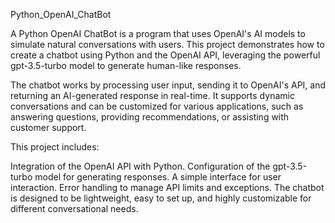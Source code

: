 
Python_OpenAI_ChatBot


A Python OpenAI ChatBot is a program that uses OpenAI's AI models to simulate natural conversations with users. This project demonstrates how to create a chatbot using Python and the OpenAI API, leveraging the powerful gpt-3.5-turbo model to generate human-like responses.

The chatbot works by processing user input, sending it to OpenAI's API, and returning an AI-generated response in real-time. It supports dynamic conversations and can be customized for various applications, such as answering questions, providing recommendations, or assisting with customer support.

This project includes:

Integration of the OpenAI API with Python.
Configuration of the gpt-3.5-turbo model for generating responses.
A simple interface for user interaction.
Error handling to manage API limits and exceptions.
The chatbot is designed to be lightweight, easy to set up, and highly customizable for different conversational needs.


